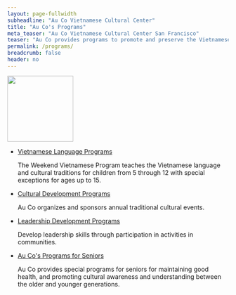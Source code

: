 ```yaml
---
layout: page-fullwidth
subheadline: "Au Co Vietnamese Cultural Center"
title: "Au Co's Programs"
meta_teaser: "Au Co Vietnamese Cultural Center San Francisco"
teaser: "Au Co provides programs to promote and preserve the Vietnamese language and culture, leadership development for the young generation, and aiding the seniors in their golden years."
permalink: /programs/
breadcrumb: false
header: no
---
```

<!--more-->
<img width="150" src="{{ site.urlimg }}auco-logo.png">

<div class="small-12 columns" style="padding: 0px; border-bottom: none;">

<ul class="side-nav">
      <li>
      <a href="{{ site.projectname }}/programs/vietnamese-language/">Vietnamese Language Programs</a>
      <p style="font-weight: normal;">The Weekend Vietnamese Program teaches the Vietnamese language and cultural traditions for children from 5 through 12 with special exceptions for ages up to 15.</p>
      </li>
      <li>
      <a href="{{ site.projectname }}/programs/cultural-development/">Cultural Development Programs</a>
      <p style="font-weight: normal;">Au Co organizes and sponsors annual traditional cultural events.</p>
      </li>
      <li><a href="{{ site.projectname }}/programs/leadership-development/">Leadership Development Programs</a>
      <p style="font-weight: normal;">Develop leadership skills through participation in activities in communities.</p>
      </li>
      <li>
      <a href="{{ site.projectname }}/programs/for-seniors/">Au Co's Programs for Seniors</a>
      <p style="font-weight: normal;">Au Co provides special programs for seniors for maintaining good health, and promoting cultural awareness and understanding between the older and younger generations.</p>
      </li>
</ul>
</div>
